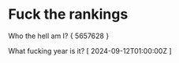 # Fuck the rankings

Who the hell am I?
{ 5657628 }

What fucking year is it?
[ 2024-09-12T01:00:00Z ]
